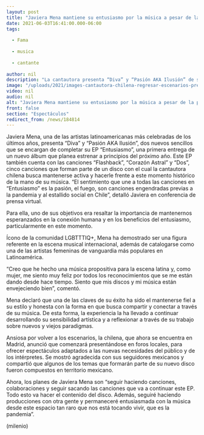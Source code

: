 ```yaml
---
layout: post
title: "Javiera Mena mantiene su entusiasmo por la música a pesar de la pandemia"
date: 2021-06-03T16:41:00.000-06:00
tags:
  
  - Fama
  
  - musica
  
  - cantante
  
author: nil
description: "La cantautora presenta “Diva” y “Pasión AKA Ilusión” de su EP “Entusiasmo” y prepara nuevos temas para integrar el resto de su producción."
image: "/uploads/2021/images-cantautora-chilena-regresar-escenarios-presentaciones_0_45_852_530.jpeg"
video: nil
audio: nil
alt: "Javiera Mena mantiene su entusiasmo por la música a pesar de la pandemia"
front: false
section: "Espectáculos"
redirect_from: /news/184814
---
```


Javiera Mena, una de las artistas latinoamericanas más celebradas de los últimos años, presenta “Diva” y “Pasión AKA Ilusión”, dos nuevos sencillos que se encargan de completar su EP “Entusiasmo”, una primera entrega de un nuevo álbum que planea estrenar a principios del próximo año. Este EP también cuenta con las canciones “Flashback”, “Corazón Astral” y “Dos”, cinco canciones que forman parte de un disco con el cual la cantautora chilena busca mantenerse activa y hacerle frente a este momento histórico de la mano de su música. “El sentimiento que une a todas las canciones en “Entusiasmo” es la pasión, el fuego, son canciones engendradas previas a la pandemia y al estallido social en Chile”, detalló Javiera en conferencia de prensa virtual. 

Para ella, uno de sus objetivos era resaltar la importancia de mantenernos esperanzados en la conexión humana y en los beneficios del entusiasmo, particularmente en este momento. 

Ícono de la comunidad LGBTTTIQ+, Mena ha demostrado ser una figura referente en la escena musical internacional, además de catalogarse como una de las artistas femeninas de vanguardia más populares en Latinoamérica. 

“Creo que he hecho una música propositiva para la escena latina y, como mujer, me siento muy feliz por todos los reconocimientos que se me están dando desde hace tiempo. Siento que mis discos y mi música están envejeciendo bien”, comentó. 

Mena declaró que una de las claves de su éxito ha sido el mantenerse fiel a su estilo y honesta con la forma en que busca compartir y conectar a través de su música. De esta forma, la experiencia la ha llevado a continuar desarrollando su sensibilidad artística y a reflexionar a través de su trabajo sobre nuevos y viejos paradigmas. 

Ansiosa por volver a los escenarios, la chilena, que ahora se encuentra en Madrid, anunció que comenzará presentándose en foros locales, para ofrecer espectáculos adaptados a las nuevas necesidades del público y de los intérpretes. Se mostró agradecida con sus seguidores mexicanos y compartió que algunos de los temas que formarán parte de su nuevo disco fueron compuestos en territorio mexicano. 

Ahora, los planes de Javiera Mena son “seguir haciendo canciones, colaboraciones y seguir sacando las canciones que va a continuar este EP. Todo esto va hacer el contenido del disco. Además, seguiré haciendo producciones con otra gente y permaneceré entusiasmada con la música desde este espacio tan raro que nos está tocando vivir, que es la pandemia”. 

(milenio)